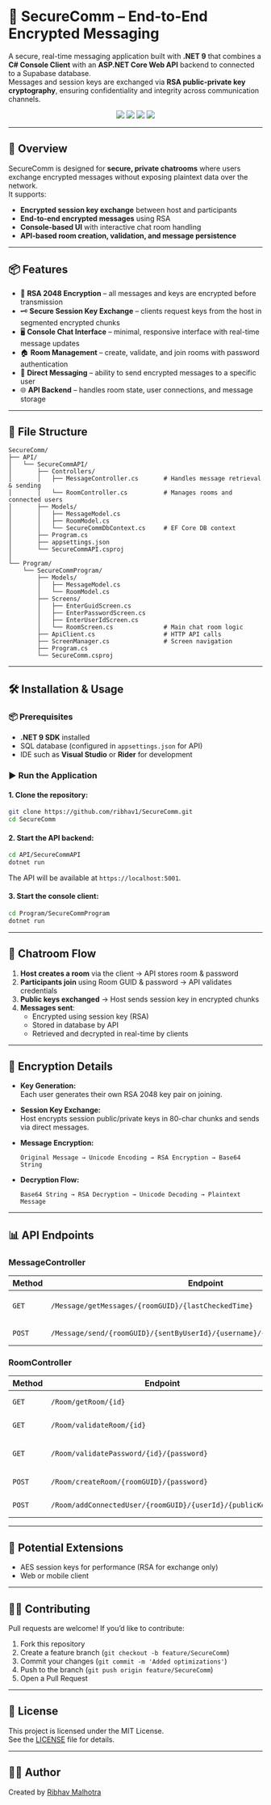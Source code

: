 # 🔐 SecureComm – End-to-End Encrypted Messaging

A secure, real-time messaging application built with **.NET 9** that combines a **C# Console Client** with an **ASP.NET Core Web API** backend to connected to a Supabase database.  
Messages and session keys are exchanged via **RSA public-private key cryptography**, ensuring confidentiality and integrity across communication channels.

<p align="center">
  <img src="https://img.shields.io/badge/.NET-9.0-purple" />
  <img src="https://img.shields.io/badge/API-ASP.NET_Core-blue" />
  <img src="https://img.shields.io/badge/Encryption-RSA_2048-orange" />
  <img src="https://img.shields.io/badge/License-MIT-yellow" />
</p>

---

## 🧠 Overview

SecureComm is designed for **secure, private chatrooms** where users exchange encrypted messages without exposing plaintext data over the network.  
It supports:
- **Encrypted session key exchange** between host and participants
- **End-to-end encrypted messages** using RSA
- **Console-based UI** with interactive chat room handling
- **API-based room creation, validation, and message persistence**

---

## 📦 Features

- 🔑 **RSA 2048 Encryption** – all messages and keys are encrypted before transmission
- 🗝️ **Secure Session Key Exchange** – clients request keys from the host in segmented encrypted chunks
- 🖥️ **Console Chat Interface** – minimal, responsive interface with real-time message updates
- 🏠 **Room Management** – create, validate, and join rooms with password authentication
- 📨 **Direct Messaging** – ability to send encrypted messages to a specific user
- 🌐 **API Backend** – handles room state, user connections, and message storage

---

## 📁 File Structure

```
SecureComm/
├── API/
│   └── SecureCommAPI/
│       ├── Controllers/
│       │   ├── MessageController.cs       # Handles message retrieval & sending
│       │   └── RoomController.cs          # Manages rooms and connected users
│       ├── Models/
│       │   ├── MessageModel.cs
│       │   ├── RoomModel.cs
│       │   └── SecureCommDbContext.cs     # EF Core DB context
│       ├── Program.cs
│       ├── appsettings.json
│       └── SecureCommAPI.csproj
│
└── Program/
    └── SecureCommProgram/
        ├── Models/
        │   ├── MessageModel.cs
        │   └── RoomModel.cs
        ├── Screens/
        │   ├── EnterGuidScreen.cs
        │   ├── EnterPasswordScreen.cs
        │   ├── EnterUserIdScreen.cs
        │   └── RoomScreen.cs              # Main chat room logic
        ├── ApiClient.cs                   # HTTP API calls
        ├── ScreenManager.cs               # Screen navigation
        ├── Program.cs
        └── SecureComm.csproj
```

---

## 🛠️ Installation & Usage

### 📦 Prerequisites

- **.NET 9 SDK** installed
- SQL database (configured in `appsettings.json` for API)
- IDE such as **Visual Studio** or **Rider** for development

### ▶️ Run the Application

#### 1. Clone the repository:
```bash
git clone https://github.com/ribhav1/SecureComm.git
cd SecureComm
```

#### 2. Start the API backend:
```bash
cd API/SecureCommAPI
dotnet run
```
The API will be available at `https://localhost:5001`.

#### 3. Start the console client:
```bash
cd Program/SecureCommProgram
dotnet run
```

---

## 💬 Chatroom Flow

1. **Host creates a room** via the client → API stores room & password
2. **Participants join** using Room GUID & password → API validates credentials
3. **Public keys exchanged** → Host sends session key in encrypted chunks
4. **Messages sent**:
   - Encrypted using session key (RSA)
   - Stored in database by API
   - Retrieved and decrypted in real-time by clients

---

## 🔐 Encryption Details

- **Key Generation:**  
  Each user generates their own RSA 2048 key pair on joining.
  
- **Session Key Exchange:**  
  Host encrypts session public/private keys in 80-char chunks and sends via direct messages.

- **Message Encryption:**  
  ```
  Original Message → Unicode Encoding → RSA Encryption → Base64 String
  ```

- **Decryption Flow:**  
  ```
  Base64 String → RSA Decryption → Unicode Decoding → Plaintext Message
  ```

---

## 📊 API Endpoints

### **MessageController**
| Method | Endpoint | Description |
|--------|----------|-------------|
| `GET`  | `/Message/getMessages/{roomGUID}/{lastCheckedTime}` | Get new messages since `lastCheckedTime` |
| `POST` | `/Message/send/{roomGUID}/{sentByUserId}/{username}/{messageContent}/{color}` | Send a message |

### **RoomController**
| Method | Endpoint | Description |
|--------|----------|-------------|
| `GET`  | `/Room/getRoom/{id}` | Get room by ID |
| `GET`  | `/Room/validateRoom/{id}` | Check if room exists |
| `GET`  | `/Room/validatePassword/{id}/{password}` | Validate room password |
| `POST` | `/Room/createRoom/{roomGUID}/{password}` | Create new room |
| `POST` | `/Room/addConnectedUser/{roomGUID}/{userId}/{publicKey}` | Add a user to the room |

---

## 🧩 Potential Extensions

- AES session keys for performance (RSA for exchange only)
- Web or mobile client

---

## 🧑‍💻 Contributing

Pull requests are welcome! If you’d like to contribute:
1. Fork this repository
2. Create a feature branch (`git checkout -b feature/SecureComm`)
3. Commit your changes (`git commit -m 'Added optimizations'`)
4. Push to the branch (`git push origin feature/SecureComm`)
5. Open a Pull Request

---

## 📜 License

This project is licensed under the MIT License.  
See the [LICENSE](LICENSE) file for details.

---

## 🙋‍♂️ Author

Created by [Ribhav Malhotra](https://github.com/ribhav1)
